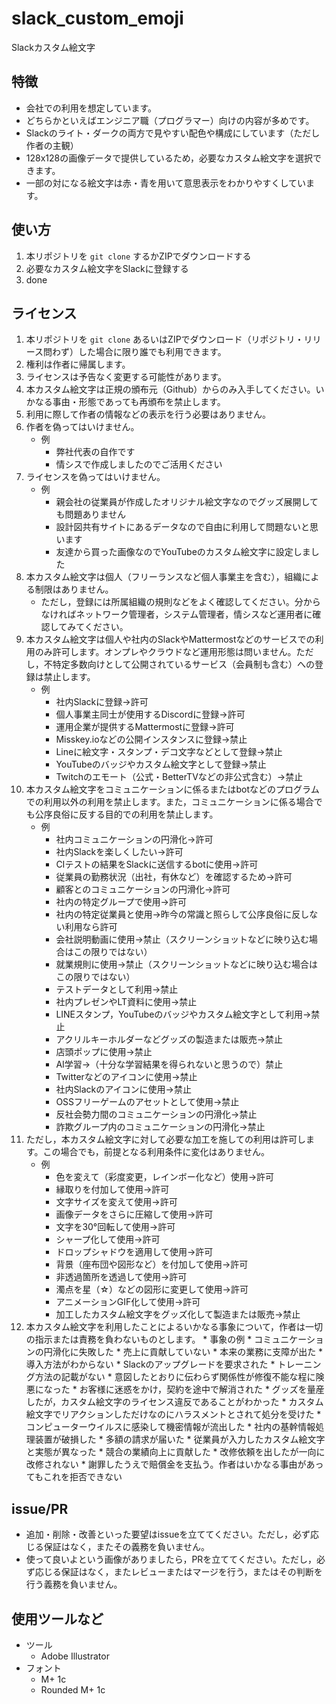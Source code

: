 # slack_custom_emoji

Slackカスタム絵文字

## 特徴

* 会社での利用を想定しています。
* どちらかといえばエンジニア職（プログラマー）向けの内容が多めです。
* Slackのライト・ダークの両方で見やすい配色や構成にしています（ただし作者の主観）
* 128x128の画像データで提供しているため，必要なカスタム絵文字を選択できます。
* 一部の対になる絵文字は赤・青を用いて意思表示をわかりやすくしています。

## 使い方

1. 本リポジトリを `git clone` するかZIPでダウンロードする
1. 必要なカスタム絵文字をSlackに登録する
1. done


## ライセンス

1. 本リポジトリを `git clone` あるいはZIPでダウンロード（リポジトリ・リリース問わず）した場合に限り誰でも利用できます。
1. 権利は作者に帰属します。
1. ライセンスは予告なく変更する可能性があります。
1. 本カスタム絵文字は正規の頒布元（Github）からのみ入手してください。いかなる事由・形態であっても再頒布を禁止します。
1. 利用に際して作者の情報などの表示を行う必要はありません。
1. 作者を偽ってはいけません。
    * 例
        * 弊社代表の自作です
        * 情シスで作成しましたのでご活用ください
1. ライセンスを偽ってはいけません。
    * 例
        * 親会社の従業員が作成したオリジナル絵文字なのでグッズ展開しても問題ありません
        * 設計図共有サイトにあるデータなので自由に利用して問題ないと思います
        * 友達から買った画像なのでYouTubeのカスタム絵文字に設定しました
1. 本カスタム絵文字は個人（フリーランスなど個人事業主を含む），組織による制限はありません。
    * ただし，登録には所属組織の規則などをよく確認してください。分からなければネットワーク管理者，システム管理者，情シスなど運用者に確認してみてください。
1. 本カスタム絵文字は個人や社内のSlackやMattermostなどのサービスでの利用のみ許可します。オンプレやクラウドなど運用形態は問いません。ただし，不特定多数向けとして公開されているサービス（会員制も含む）への登録は禁止します。
    * 例
        * 社内Slackに登録→許可
        * 個人事業主同士が使用するDiscordに登録→許可
        * 運用企業が提供するMattermostに登録→許可
        * Misskey.ioなどの公開インスタンスに登録→禁止
        * Lineに絵文字・スタンプ・デコ文字などとして登録→禁止
        * YouTubeのバッジやカスタム絵文字として登録→禁止
        * Twitchのエモート（公式・BetterTVなどの非公式含む）→禁止
1. 本カスタム絵文字をコミュニケーションに係るまたはbotなどのプログラムでの利用以外の利用を禁止します。また，コミュニケーションに係る場合でも公序良俗に反する目的での利用を禁止します。
    * 例
        * 社内コミュニケーションの円滑化→許可
        * 社内Slackを楽しくしたい→許可
        * CIテストの結果をSlackに送信するbotに使用→許可
        * 従業員の勤務状況（出社，有休など）を確認するため→許可
        * 顧客とのコミュニケーションの円滑化→許可
        * 社内の特定グループで使用→許可
        * 社内の特定従業員と使用→昨今の常識と照らして公序良俗に反しない利用なら許可
        * 会社説明動画に使用→禁止（スクリーンショットなどに映り込む場合はこの限りではない）
        * 就業規則に使用→禁止（スクリーンショットなどに映り込む場合はこの限りではない）
        * テストデータとして利用→禁止
        * 社内プレゼンやLT資料に使用→禁止
        * LINEスタンプ，YouTubeのバッジやカスタム絵文字として利用→禁止
        * アクリルキーホルダーなどグッズの製造または販売→禁止
        * 店頭ポップに使用→禁止
        * AI学習→（十分な学習結果を得られないと思うので）禁止
        * Twitterなどのアイコンに使用→禁止
        * 社内Slackのアイコンに使用→禁止
        * OSSフリーゲームのアセットとして使用→禁止
        * 反社会勢力間のコミュニケーションの円滑化→禁止
        * 詐欺グループ内のコミュニケーションの円滑化→禁止
1. ただし，本カスタム絵文字に対して必要な加工を施しての利用は許可します。この場合でも，前提となる利用条件に変化はありません。
    * 例
        * 色を変えて（彩度変更，レインボー化など）使用→許可
        * 縁取りを付加して使用→許可
        * 文字サイズを変えて使用→許可
        * 画像データをさらに圧縮して使用→許可
        * 文字を30°回転して使用→許可
        * シャープ化して使用→許可
        * ドロップシャドウを適用して使用→許可
        * 背景（座布団や図形など）を付加して使用→許可
        * 非透過箇所を透過して使用→許可
        * 濁点を星（☆）などの図形に変更して使用→許可
        * アニメーションGIF化して使用→許可
        * 加工したカスタム絵文字をグッズ化して製造または販売→禁止
1. 本カスタム絵文字を利用したことによるいかなる事象について，作者は一切の指示または責務を負わないものとします。
        * 事象の例
            * コミュニケーションの円滑化に失敗した
            * 売上に貢献していない
            * 本来の業務に支障が出た
            * 導入方法がわからない
            * Slackのアップグレードを要求された
            * トレーニング方法の記載がない
            * 意図したとおりに伝わらず関係性が修復不能な程に険悪になった
            * お客様に迷惑をかけ，契約を途中で解消された
            * グッズを量産したが，カスタム絵文字のライセンス違反であることがわかった
            * カスタム絵文字でリアクションしただけなのにハラスメントとされて処分を受けた
            * コンピューターウイルスに感染して機密情報が流出した
            * 社内の基幹情報処理装置が破損した
            * 多額の請求が届いた
            * 従業員が入力したカスタム絵文字と実態が異なった
            * 競合の業績向上に貢献した
            * 改修依頼を出したが一向に改修されない
            * 謝罪したうえで賠償金を支払う。作者はいかなる事由があってもこれを拒否できない


## issue/PR

* 追加・削除・改善といった要望はissueを立ててください。ただし，必ず応じる保証はなく，またその義務を負いません。
* 使って良いよという画像がありましたら，PRを立ててください。ただし，必ず応じる保証はなく，またレビューまたはマージを行う，またはその判断を行う義務を負いません。


## 使用ツールなど

* ツール
    * Adobe Illustrator
* フォント
    * M+ 1c
    * Rounded M+ 1c

